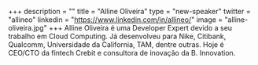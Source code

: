 +++
description = ""
title = "Alline Oliveira"
type = "new-speaker"
twitter = "allineo"
linkedin = "https://www.linkedin.com/in/allineo/"
image = "alline-oliveira.jpg"
+++
Alline Oliveira é uma Developer Expert devido a seu trabalho em Cloud Computing. Já desenvolveu para Nike, Citibank, Qualcomm, Universidade da California, TAM, dentre outras. Hoje é CEO/CTO da fintech Crebit e consultora de inovação da B. Innovation.